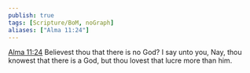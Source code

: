 ```yaml
---
publish: true
tags: [Scripture/BoM, noGraph]
aliases: ["Alma 11:24"]
---
```

[Alma 11:24](https://churchofjesuschrist.org/study/scriptures/bofm/alma/11?lang=eng&id=p24#p24) Believest thou that there is no God? I say unto you, Nay, thou knowest that there is a God, but thou lovest that lucre more than him.
